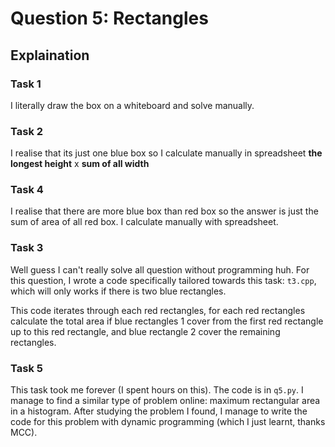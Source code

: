 # Question 5: Rectangles

## Explaination

### Task 1

I literally draw the box on a whiteboard and solve manually.

### Task 2

I realise that its just one blue box so I calculate manually in spreadsheet **the longest height** x **sum of all width**

### Task 4

I realise that there are more blue box than red box so the answer is just the sum of area of all red box. I calculate manually with spreadsheet.

### Task 3

Well guess I can't really solve all question without programming huh. For this question, I wrote a code specifically tailored towards this task: `t3.cpp`, which will only works if there is two blue rectangles.

This code iterates through each red rectangles, for each red rectangles calculate the total area if blue rectangles 1 cover from the first red rectangle up to this red rectangle, and blue rectangle 2 cover the remaining rectangles.

### Task 5

This task took me forever (I spent hours on this). The code is in `q5.py`. I manage to find a similar type of problem online: maximum rectangular area in a histogram. After studying the problem I found, I manage to write the code for this problem with dynamic programming (which I just learnt, thanks MCC).
